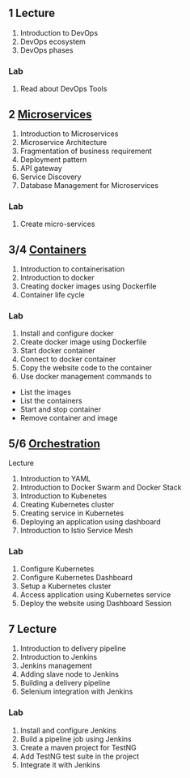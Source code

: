
## 1 Lecture
1.  Introduction to DevOps
1.  DevOps ecosystem
1.  DevOps phases
### Lab
1.  Read about DevOps Tools

## 2 [Microservices](../microservice)
1.  Introduction to Microservices
1.  Microservice Architecture
1.  Fragmentation of business requirement
1.  Deployment pattern
1.  API gateway
1.  Service Discovery
1.  Database Management for Microservices

### Lab
1.  Create micro-services

## 3/4 [Containers](../containers)
1.  Introduction to containerisation
1.  Introduction to docker
1.  Creating docker images using Dockerfile
1.  Container life cycle
### Lab
1.  Install and configure docker
1.  Create docker image using Dockerfile
1.  Start docker container
1.  Connect to docker container
1.  Copy the website code to the container
1.  Use docker management commands to		
  * List the images
  * List the containers
  * Start and stop container
  * Remove container and image

## 5/6 [Orchestration](../containers/Orchestration.md)
 Lecture
1.  Introduction to YAML
1.  Introduction to Docker Swarm and Docker Stack
1.  Introduction to Kubenetes
1.  Creating Kubernetes cluster
1.  Creating service in Kubernetes
1.  Deploying an application using dashboard
1.  Introduction to Istio Service Mesh
### Lab
1.  Configure Kubernetes
1.  Configure Kubernetes Dashboard
1.  Setup a Kubernetes cluster
1.  Access application using Kubernetes service
1.  Deploy the website using Dashboard
Session 
## 7 Lecture
1.  Introduction to delivery pipeline
1.  Introduction to Jenkins
1.  Jenkins management
1.  Adding slave node to Jenkins
1.  Building a delivery pipeline
1.  Selenium integration with Jenkins 

### Lab
1.  Install and configure Jenkins
1.  Build a pipeline job using Jenkins
1.  Create a maven project for TestNG
1.  Add TestNG test suite in the project
1.  Integrate it with Jenkins
